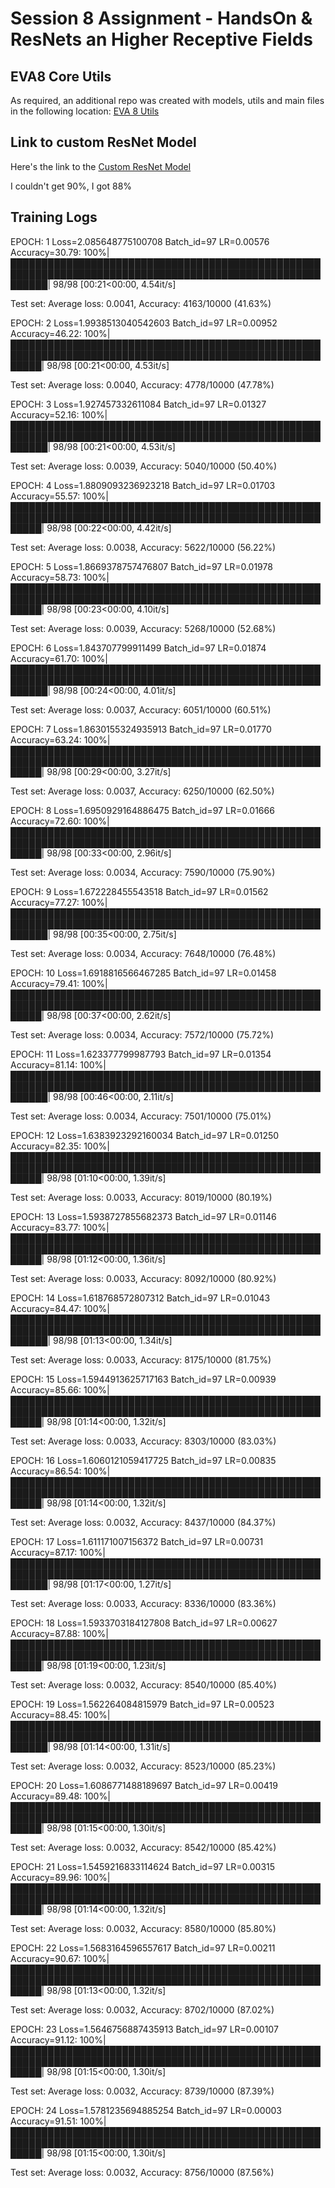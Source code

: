 # Session 8 Assignment - HandsOn & ResNets an Higher Receptive Fields

## EVA8 Core Utils

As required, an additional repo was created with models, utils and main files in the following location: [EVA 8 Utils](https://github.com/shivam13juna/eva8_utils.git)


## Link to custom ResNet Model

Here's the link to the [Custom ResNet Model](https://github.com/shivam13juna/eva8_utils/blob/master/models/custom_resnet.py)


I couldn't get 90%, I got 88%
## Training Logs

EPOCH: 1
Loss=2.085648775100708 Batch_id=97 LR=0.00576 Accuracy=30.79: 100%|██████████████████████████████████████████████████████████████████████████████████████████████████████████| 98/98 [00:21<00:00,  4.54it/s]

Test set: Average loss: 0.0041, Accuracy: 4163/10000 (41.63%)

EPOCH: 2
Loss=1.9938513040542603 Batch_id=97 LR=0.00952 Accuracy=46.22: 100%|█████████████████████████████████████████████████████████████████████████████████████████████████████████| 98/98 [00:21<00:00,  4.53it/s]

Test set: Average loss: 0.0040, Accuracy: 4778/10000 (47.78%)

EPOCH: 3
Loss=1.927457332611084 Batch_id=97 LR=0.01327 Accuracy=52.16: 100%|██████████████████████████████████████████████████████████████████████████████████████████████████████████| 98/98 [00:21<00:00,  4.53it/s]

Test set: Average loss: 0.0039, Accuracy: 5040/10000 (50.40%)

EPOCH: 4
Loss=1.8809093236923218 Batch_id=97 LR=0.01703 Accuracy=55.57: 100%|█████████████████████████████████████████████████████████████████████████████████████████████████████████| 98/98 [00:22<00:00,  4.42it/s]

Test set: Average loss: 0.0038, Accuracy: 5622/10000 (56.22%)

EPOCH: 5
Loss=1.8669378757476807 Batch_id=97 LR=0.01978 Accuracy=58.73: 100%|█████████████████████████████████████████████████████████████████████████████████████████████████████████| 98/98 [00:23<00:00,  4.10it/s]

Test set: Average loss: 0.0039, Accuracy: 5268/10000 (52.68%)

EPOCH: 6
Loss=1.843707799911499 Batch_id=97 LR=0.01874 Accuracy=61.70: 100%|██████████████████████████████████████████████████████████████████████████████████████████████████████████| 98/98 [00:24<00:00,  4.01it/s]

Test set: Average loss: 0.0037, Accuracy: 6051/10000 (60.51%)

EPOCH: 7
Loss=1.8630155324935913 Batch_id=97 LR=0.01770 Accuracy=63.24: 100%|█████████████████████████████████████████████████████████████████████████████████████████████████████████| 98/98 [00:29<00:00,  3.27it/s]

Test set: Average loss: 0.0037, Accuracy: 6250/10000 (62.50%)

EPOCH: 8
Loss=1.6950929164886475 Batch_id=97 LR=0.01666 Accuracy=72.60: 100%|█████████████████████████████████████████████████████████████████████████████████████████████████████████| 98/98 [00:33<00:00,  2.96it/s]

Test set: Average loss: 0.0034, Accuracy: 7590/10000 (75.90%)

EPOCH: 9
Loss=1.672228455543518 Batch_id=97 LR=0.01562 Accuracy=77.27: 100%|██████████████████████████████████████████████████████████████████████████████████████████████████████████| 98/98 [00:35<00:00,  2.75it/s]

Test set: Average loss: 0.0034, Accuracy: 7648/10000 (76.48%)

EPOCH: 10
Loss=1.6918816566467285 Batch_id=97 LR=0.01458 Accuracy=79.41: 100%|█████████████████████████████████████████████████████████████████████████████████████████████████████████| 98/98 [00:37<00:00,  2.62it/s]

Test set: Average loss: 0.0034, Accuracy: 7572/10000 (75.72%)

EPOCH: 11
Loss=1.623377799987793 Batch_id=97 LR=0.01354 Accuracy=81.14: 100%|██████████████████████████████████████████████████████████████████████████████████████████████████████████| 98/98 [00:46<00:00,  2.11it/s]

Test set: Average loss: 0.0034, Accuracy: 7501/10000 (75.01%)

EPOCH: 12
Loss=1.6383923292160034 Batch_id=97 LR=0.01250 Accuracy=82.35: 100%|█████████████████████████████████████████████████████████████████████████████████████████████████████████| 98/98 [01:10<00:00,  1.39it/s]

Test set: Average loss: 0.0033, Accuracy: 8019/10000 (80.19%)

EPOCH: 13
Loss=1.5938727855682373 Batch_id=97 LR=0.01146 Accuracy=83.77: 100%|█████████████████████████████████████████████████████████████████████████████████████████████████████████| 98/98 [01:12<00:00,  1.36it/s]

Test set: Average loss: 0.0033, Accuracy: 8092/10000 (80.92%)

EPOCH: 14
Loss=1.618768572807312 Batch_id=97 LR=0.01043 Accuracy=84.47: 100%|██████████████████████████████████████████████████████████████████████████████████████████████████████████| 98/98 [01:13<00:00,  1.34it/s]

Test set: Average loss: 0.0033, Accuracy: 8175/10000 (81.75%)

EPOCH: 15
Loss=1.5944913625717163 Batch_id=97 LR=0.00939 Accuracy=85.66: 100%|█████████████████████████████████████████████████████████████████████████████████████████████████████████| 98/98 [01:14<00:00,  1.32it/s]

Test set: Average loss: 0.0033, Accuracy: 8303/10000 (83.03%)

EPOCH: 16
Loss=1.6060121059417725 Batch_id=97 LR=0.00835 Accuracy=86.54: 100%|█████████████████████████████████████████████████████████████████████████████████████████████████████████| 98/98 [01:14<00:00,  1.32it/s]

Test set: Average loss: 0.0032, Accuracy: 8437/10000 (84.37%)

EPOCH: 17
Loss=1.611171007156372 Batch_id=97 LR=0.00731 Accuracy=87.17: 100%|██████████████████████████████████████████████████████████████████████████████████████████████████████████| 98/98 [01:17<00:00,  1.27it/s]

Test set: Average loss: 0.0033, Accuracy: 8336/10000 (83.36%)

EPOCH: 18
Loss=1.5933703184127808 Batch_id=97 LR=0.00627 Accuracy=87.88: 100%|█████████████████████████████████████████████████████████████████████████████████████████████████████████| 98/98 [01:19<00:00,  1.23it/s]

Test set: Average loss: 0.0032, Accuracy: 8540/10000 (85.40%)

EPOCH: 19
Loss=1.562264084815979 Batch_id=97 LR=0.00523 Accuracy=88.45: 100%|██████████████████████████████████████████████████████████████████████████████████████████████████████████| 98/98 [01:14<00:00,  1.31it/s]

Test set: Average loss: 0.0032, Accuracy: 8523/10000 (85.23%)

EPOCH: 20
Loss=1.6086771488189697 Batch_id=97 LR=0.00419 Accuracy=89.48: 100%|█████████████████████████████████████████████████████████████████████████████████████████████████████████| 98/98 [01:15<00:00,  1.30it/s]

Test set: Average loss: 0.0032, Accuracy: 8542/10000 (85.42%)

EPOCH: 21
Loss=1.5459216833114624 Batch_id=97 LR=0.00315 Accuracy=89.96: 100%|█████████████████████████████████████████████████████████████████████████████████████████████████████████| 98/98 [01:14<00:00,  1.32it/s]

Test set: Average loss: 0.0032, Accuracy: 8580/10000 (85.80%)

EPOCH: 22
Loss=1.5683164596557617 Batch_id=97 LR=0.00211 Accuracy=90.67: 100%|█████████████████████████████████████████████████████████████████████████████████████████████████████████| 98/98 [01:13<00:00,  1.32it/s]

Test set: Average loss: 0.0032, Accuracy: 8702/10000 (87.02%)

EPOCH: 23
Loss=1.5646756887435913 Batch_id=97 LR=0.00107 Accuracy=91.12: 100%|█████████████████████████████████████████████████████████████████████████████████████████████████████████| 98/98 [01:15<00:00,  1.30it/s]

Test set: Average loss: 0.0032, Accuracy: 8739/10000 (87.39%)

EPOCH: 24
Loss=1.5781235694885254 Batch_id=97 LR=0.00003 Accuracy=91.51: 100%|█████████████████████████████████████████████████████████████████████████████████████████████████████████| 98/98 [01:15<00:00,  1.30it/s]

Test set: Average loss: 0.0032, Accuracy: 8756/10000 (87.56%)
